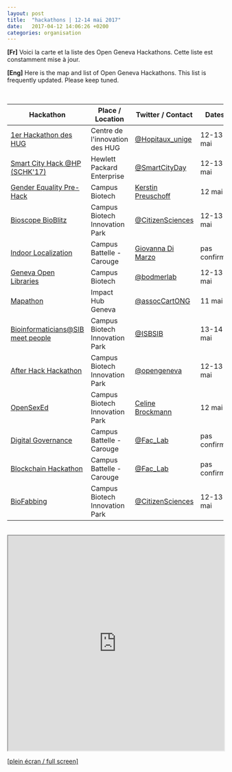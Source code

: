 ```yaml
---
layout: post
title:  "hackathons | 12-14 mai 2017"
date:   2017-04-12 14:06:26 +0200
categories: organisation
---
```


**[Fr]** Voici la carte et la liste des Open Geneva Hackathons. Cette liste est constamment mise à jour.


**[Eng]** Here is the map and list of Open Geneva Hackathons. This list is frequently updated. Please keep tuned.



<br>

| Hackathon                                        | Place / Location                         | Twitter / Contact         | Dates |
|---------------------------------------------------|--------------------------------|------------------|-------------|
| <a href="http://www.hug-ge.ch/hackathon" target="_blank">1er Hackathon des HUG</a>                             | Centre de l'innovation des HUG | <a href="https://twitter.com/Hopitaux_unige" target="_blank">@Hopitaux_unige</a>  | 12-13 mai |
| <a href="http://www.smartcityday.ch/smart-city-hack---schk17.html" target="_blank">Smart City Hack @HP (SCHK'17)</a>                    | Hewlett Packard Enterprise     | <a href="https://twitter.com/SmartCityDay" target="_blank">@SmartCityDay    | 12-13 mai |
| <a href="http://wiki.opengeneva.org/index.php/Beyond_the_glass_ceiling_:_Gender_Equality_pre-Hackathon" target="_blank">Gender Equality Pre-Hack</a>                             | Campus Biotech                 |    <a href="mailto:kerstin.preuschoff@unige.ch">  Kerstin Preuschoff</a>   | 12 mai |
| <a href="#" target="_blank">Bioscope BioBlitz </a>                                   | Campus Biotech Innovation Park             | <a href="https://twitter.com/CitizenSciences" target="_blank">@CitizenSciences</a>  | 12-13 mai |
| <a href="" target="_blank">Indoor Localization</a>                                    | Campus Battelle - Carouge                        |   <a href="mailto:Giovanna.DiMarzo@unige.ch">Giovanna Di Marzo</a>     | pas confirmé
| <a href="http://make.opendata.ch/wiki/glam:2017-05" target="_blank">Geneva Open Libraries</a>                                     | Campus Biotech                |    <a href="https://twitter.com/bodmerlab" target="_blank">@bodmerlab</a>               | 12-13 mai |
| <a href="https://drive.google.com/file/d/0B679PlZbemUKN18tM3RvanM4TnF0b2QxTVZhZVVXcUlEQXRF/view?usp=sharing" target="_blank">Mapathon</a>                                       | Impact Hub Geneva              | <a href="https://twitter.com/assocCartONG" target="_blank">@assocCartONG</a>    | 11 mai  |
| <a href="https://www.sib.swiss/events/ogh-sib2017/" target="_blank">Bioinformaticians@SIB meet people</a>  | Campus Biotech Innovation Park               | <a href="https://twitter.com/ISBSIB" target="_blank">@ISBSIB</a>          | 13-14 mai|
| <a href="http://wiki.opengeneva.org/index.php/After_Hack_Hackathon" target="_blank">After Hack Hackathon</a>                          | Campus Biotech Innovation Park |     <a href="https://twitter.com/opengeneva" target="_blank">@opengeneva</a>            | 12-13 mai|
| <a href="http://wiki.opengeneva.org/index.php/OpenSexEd_-_a_collaborative_video_series" target="_blank">OpenSexEd</a>                                       | Campus Biotech Innovation Park | <a href="mailto:Celine.Brockmann@unige.ch">Celine Brockmann</a>     | 12 mai |
| <a href="https://twitter.com/Fac_Lab" target="_blank">Digital Governance</a>                                             | Campus Battelle - Carouge    |    <a href="https://twitter.com/Fac_Lab" target="_blank">@Fac_Lab</a>        |  pas confirmé |
| <a href="https://twitter.com/Fac_Lab" target="_blank">Blockchain Hackathon</a>                                             | Campus Battelle - Carouge      |   <a href="https://twitter.com/Fac_Lab" target="_blank">@Fac_Lab</a>        | pas confirmé |
| <a href="http://http://citizensciences.net/biofabbing/" target="_blank">BioFabbing</a>                                             | Campus Biotech Innovation Park           | <a href="https://twitter.com/CitizenSciences" target="_blank">@CitizenSciences</a>        | 12-13 mai


<br>

<div id="map"></div>
<iframe src="http://opengeneva.org/map/" width="100%" height="500"></iframe>

<a href="http://opengeneva.org/map/"  target="_blank">[plein écran / full screen]</a>
